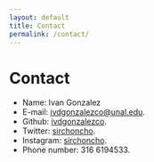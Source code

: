 ```yaml
---
layout: default
title: Contact
permalink: /contact/
---
```

Contact
==========

* Name: Ivan Gonzalez
* E-mail: ivdgonzalezco@unal.edu.
* Github: [ivdgonzalezco](https://github.com/ivdgonzalezco).
* Twitter: [sirchoncho](https://twitter.com/sirchoncho).
* Instagram: [sirchoncho](http://instagram.com/sirchoncho).
* Phone number: 316 6194533.

